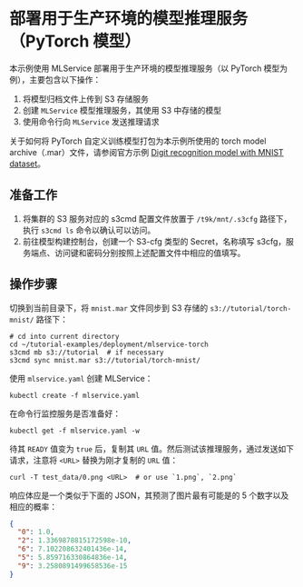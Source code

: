 # 部署用于生产环境的模型推理服务（PyTorch 模型）

本示例使用 MLService 部署用于生产环境的模型推理服务（以 PyTorch 模型为例），主要包含以下操作：

1. 将模型归档文件上传到 S3 存储服务
1. 创建 `MLService` 模型推理服务，其使用 S3 中存储的模型
1. 使用命令行向 `MLService` 发送推理请求

关于如何将 PyTorch 自定义训练模型打包为本示例所使用的 torch model archive（.mar）文件，请参阅官方示例 [Digit recognition model with MNIST dataset](https://github.com/pytorch/serve/tree/master/examples/image_classifier/mnist)。

## 准备工作

1. 将集群的 S3 服务对应的 s3cmd 配置文件放置于 `/t9k/mnt/.s3cfg` 路径下，执行 `s3cmd ls` 命令以确认可以访问。
1. 前往模型构建控制台，创建一个 S3-cfg 类型的 Secret，名称填写 s3cfg，服务端点、访问键和密码分别按照上述配置文件中相应的值填写。

## 操作步骤

切换到当前目录下，将 `mnist.mar` 文件同步到 S3 存储的 `s3://tutorial/torch-mnist/` 路径下：

```shell
# cd into current directory
cd ~/tutorial-examples/deployment/mlservice-torch
s3cmd mb s3://tutorial  # if necessary
s3cmd sync mnist.mar s3://tutorial/torch-mnist/
```

使用 `mlservice.yaml` 创建 MLService：

```shell
kubectl create -f mlservice.yaml
```

在命令行监控服务是否准备好：

```shell
kubectl get -f mlservice.yaml -w
```

待其 `READY` 值变为 `true` 后，复制其 `URL` 值。然后测试该推理服务，通过发送如下请求，注意将 `<URL>` 替换为刚才复制的 `URL` 值：

```shell
curl -T test_data/0.png <URL>  # or use `1.png`, `2.png`
```

响应体应是一个类似于下面的 JSON，其预测了图片最有可能是的 5 个数字以及相应的概率：

```json
{
  "0": 1.0,
  "2": 1.3369878815172598e-10,
  "6": 7.102208632401436e-14,
  "5": 5.859716330864836e-14,
  "9": 3.2580891499658536e-15
}
```
